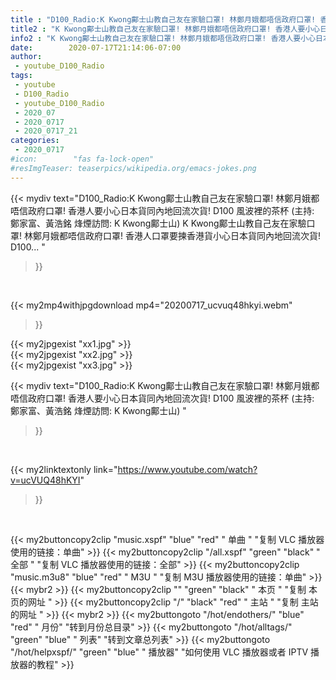 ```yaml
---
title : "D100_Radio:K Kwong鄺士山教自己友在家驗口罩! 林鄭月娥都唔信政府口罩! 香港人要小心日本貨同內地回流次貨! D100 風波裡的茶杯 (主持: 鄭家富、黃浩銘 烽煙訪問: K Kwong鄺士山) "
title2 : "K Kwong鄺士山教自己友在家驗口罩! 林鄭月娥都唔信政府口罩! 香港人要小心日本貨同內地回流次貨! D100 風波裡的茶杯 (主持: 鄭家富、黃浩銘 烽煙訪問: K Kwong鄺士山) "
info2 : "K Kwong鄺士山教自己友在家驗口罩! 林鄭月娥都唔信政府口罩! 香港人要小心日本貨同內地回流次貨! D100 風波裡的茶杯 (主持: 鄭家富、黃浩銘 烽煙訪問: K Kwong鄺士山) K Kwong鄺士山教自己友在家驗口罩! 林鄭月娥都唔信政府口罩! 香港人口罩要揀香港貨小心日本貨同內地回流次貨! D100... "
date:        2020-07-17T21:14:06-07:00
author:
 - youtube_D100_Radio
tags:
 - youtube
 - D100_Radio
 - youtube_D100_Radio
 - 2020_07
 - 2020_0717
 - 2020_0717_21
categories:
 - 2020_0717
#icon:        "fas fa-lock-open"
#resImgTeaser: teaserpics/wikipedia.org/emacs-jokes.png
---
```


{{< mydiv text="D100_Radio:K Kwong鄺士山教自己友在家驗口罩! 林鄭月娥都唔信政府口罩! 香港人要小心日本貨同內地回流次貨! D100 風波裡的茶杯 (主持: 鄭家富、黃浩銘 烽煙訪問: K Kwong鄺士山) K Kwong鄺士山教自己友在家驗口罩! 林鄭月娥都唔信政府口罩! 香港人口罩要揀香港貨小心日本貨同內地回流次貨! D100... "
>}}
<br>


{{< my2mp4withjpgdownload mp4="20200717_ucvuq48hkyi.webm"
>}}

{{< my2jpgexist "xx1.jpg" >}}<br>
{{< my2jpgexist "xx2.jpg" >}}<br>
{{< my2jpgexist "xx3.jpg" >}}<br>



{{< mydiv text="D100_Radio:K Kwong鄺士山教自己友在家驗口罩! 林鄭月娥都唔信政府口罩! 香港人要小心日本貨同內地回流次貨! D100 風波裡的茶杯 (主持: 鄭家富、黃浩銘 烽煙訪問: K Kwong鄺士山) "
>}}
<br>

{{< my2linktextonly link="https://www.youtube.com/watch?v=ucVUQ48hKYI"
>}}


<br>

{{< my2buttoncopy2clip "music.xspf"        "blue"   "red"    " 单曲 "  "复制 VLC 播放器使用的链接：单曲" >}} {{< my2buttoncopy2clip "/all.xspf"         "green"  "black"  " 全部 "  "复制 VLC 播放器使用的链接：全部" >}} {{< my2buttoncopy2clip "music.m3u8"        "blue"   "red"    " M3U  "    "复制 M3U 播放器使用的链接：单曲" >}} {{< mybr2 >}} {{< my2buttoncopy2clip ""                  "green"  "black"  " 本页 "    "复制 本页的网址 " >}} {{< my2buttoncopy2clip "/"                 "black"  "red"    " 主站 "    "复制 主站的网址 " >}} {{< mybr2 >}} {{< my2buttongoto      "/hot/endothers/"   "blue"   "red"    " 月份"   "转到月份总目录" >}} {{< my2buttongoto      "/hot/alltags/"     "green"  "blue"   " 列表"   "转到文章总列表" >}} {{< my2buttongoto      "/hot/helpxspf/"    "green"  "blue"   " 播放器" "如何使用 VLC 播放器或者 IPTV 播放器的教程" >}} 
